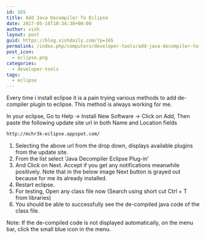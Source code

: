 ```yaml
---
id: 165
title: Add Java Decompiler To Eclipse
date: 2017-05-16T10:34:38+00:00
author: vish
layout: post
guid: https://blog.vishdaily.com/?p=165
permalink: /index.php/computers/developer-tools/add-java-decompiler-to-eclipse/
post_icon:
  - eclipse.png
categories:
  - developer-tools
tags:
  - eclipse
---
```

Every time i install eclipse it is a pain trying various methods to add de-compiler plugin to eclipse. This method is always working for me.

In your eclipse, Go to Help -> Install New Software -> Click on Add, Then paste the following update site url in both Name and Location fields

```bash
http://mchr3k-eclipse.appspot.com/
```

  1. Selecting the above url from the drop down, displays available plugins from the update site.
  2. From the list select &#8216;Java Decompiler Eclipse Plug-in&#8217;
  3. And Click on Next. Accept if you get any notifications meanwhile positively. Note that in the below image Next button is grayed out because for me its already installed.
  4. Restart eclipse.
  5. For testing, Open any class file now (Search using short cut Ctrl + T from libraries)
  6. You should be able to successfully see the de-compiled java code of the class file.

Note: If the de-compiled code is not displayed automatically, on the menu bar, click the small blue icon in the menu.

&nbsp;

&nbsp;

&nbsp;

&nbsp;
